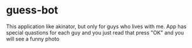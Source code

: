 # guess-bot
Тhis application like akinator, but
only for guys who lives with me.
App has special quastions for each guy
and you just read that press "OK" and you will
see a funny photo
